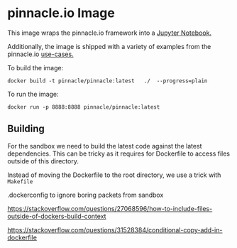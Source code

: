 # pinnacle.io Image

This image wraps the pinnacle.io framework into a [Jupyter Notebook.](https://github.com/jupyterhub/zero-to-jupyterhub-k8s/blob/main/images/singleuser-sample/Dockerfile) 

Additionally, the image is shipped with a variety of examples from the pinnacle.io [use-cases.](https://github.com/pinnacle.io/pinnacle/tree/main//docs/content/use_cases/items)


To build the image: 

```shell
docker build -t pinnacle/pinnacle:latest   ./  --progress=plain
```


To run the image:

```shell
docker run -p 8888:8888 pinnacle/pinnacle:latest
``` 



## Building

For the sandbox we need to build the latest code against the latest dependencies.
This can be tricky as it requires for Dockerfile to access files outside of this directory.

Instead of moving the Dockerfile to the root directory, we use a trick with `Makefile`

.dockerconfig to ignore boring packets from sandbox

https://stackoverflow.com/questions/27068596/how-to-include-files-outside-of-dockers-build-context



https://stackoverflow.com/questions/31528384/conditional-copy-add-in-dockerfile